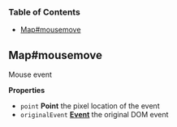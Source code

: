 <!-- Generated by documentation.js. Update this documentation by updating the source code. -->

### Table of Contents

-   [Map#mousemove](#mapmousemove)

## Map#mousemove

Mouse event

**Properties**

-   `point` **Point** the pixel location of the event
-   `originalEvent` **[Event](https://developer.mozilla.org/en-US/docs/Web/API/Event)** the original DOM event
